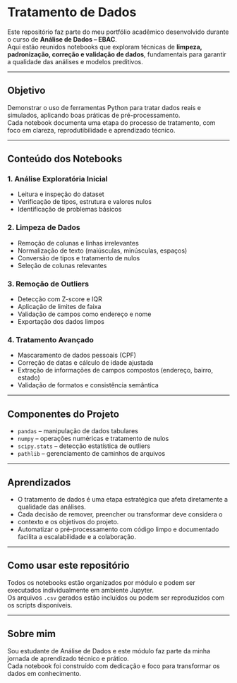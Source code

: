 # Tratamento de Dados

Este repositório faz parte do meu portfólio acadêmico desenvolvido durante o
curso de **Análise de Dados – EBAC**.  
Aqui estão reunidos notebooks que exploram técnicas de **limpeza, 
padronização, correção e validação de dados**, fundamentais para garantir a 
qualidade das análises e modelos preditivos.

---

## Objetivo

Demonstrar o uso de ferramentas Python para tratar dados reais e simulados,
aplicando boas práticas de pré-processamento.  
Cada notebook documenta uma etapa do processo de tratamento, 
com foco em clareza, reprodutibilidade e aprendizado técnico.

---

## Conteúdo dos Notebooks

### 1. **Análise Exploratória Inicial**

- Leitura e inspeção do dataset
- Verificação de tipos, estrutura e valores nulos
- Identificação de problemas básicos

### 2. **Limpeza de Dados**

- Remoção de colunas e linhas irrelevantes
- Normalização de texto (maiúsculas, minúsculas, espaços)
- Conversão de tipos e tratamento de nulos
- Seleção de colunas relevantes

### 3. **Remoção de Outliers**

- Detecção com Z-score e IQR
- Aplicação de limites de faixa
- Validação de campos como endereço e nome
- Exportação dos dados limpos

### 4. **Tratamento Avançado**

- Mascaramento de dados pessoais (CPF)
- Correção de datas e cálculo de idade ajustada
- Extração de informações de campos compostos (endereço, bairro, estado)
- Validação de formatos e consistência semântica

---

## Componentes do Projeto

- `pandas` – manipulação de dados tabulares  
- `numpy` – operações numéricas e tratamento de nulos  
- `scipy.stats` – detecção estatística de outliers  
- `pathlib` – gerenciamento de caminhos de arquivos

---

## Aprendizados

- O tratamento de dados é uma etapa estratégica que afeta diretamente a 
qualidade das análises.
- Cada decisão de remover, preencher ou transformar deve considera o 
- contexto e os objetivos do projeto.
- Automatizar o pré-processamento com código limpo e documentado 
facilita a escalabilidade e a colaboração.

---

## Como usar este repositório

Todos os notebooks estão organizados por módulo e podem ser executados 
individualmente em ambiente Jupyter.  
Os arquivos `.csv` gerados estão incluídos ou podem ser
reproduzidos com os scripts disponíveis.

---

## Sobre mim

Sou estudante de Análise de Dados e este módulo faz parte da minha jornada de aprendizado técnico e prático.  
Cada notebook foi construído com dedicação e foco para transformar os 
dados em conhecimento.